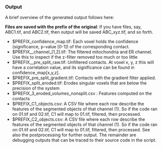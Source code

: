### Output
A brief overview of the generated output follows here:

**Files are saved with the prefix of the original**: If you have files, say, ABC1.tif, and ABC2.tif, then output will be saved ABC_xyz.tif, and so forth.
- $PREFIX_confidence_map.tif: Each voxel holds the confidence (significance, p-value [0-1]) of the corresponding contact.
- $PREFIX__channel_[1,2].tif: The filtered mitochondria and ER channel. Use this to inspect if the z-filter removed too much or too little
- $PREFIX__pre_split_raw.tif: Unfiltered contacts. At voxel x, y, z this will have a correlation value, and its significance can be found in confidence_map[x,y,z].
- $PREFIX_pre_split_gradient.tif: Contacts with the gradient filter applied.
- $PREFIX_split_eroded.tif: Erodes singular voxels that are below the precision of the system
- $PREFIX_3_eroded_volumes_nonsplit.csv : Features computed on the contacts
- $PREFIX_C1_objects.csv: A CSV file where each row describe the features of the segmented objects of that channel (1). So if the code ran on 01.tif and 02.tif, C1 will map to 01.tif, filtered, then processed.
- $PREFIX_C2_objects.csv: A CSV file where each row describe the features of the segmented objects of that channel (1). So if the code ran on 01.tif and 02.tif, C1 will map to 01.tif, filtered, then processed.
See also the postprocessing for further output.
The remainder are debugging outputs that can be traced to their source code in the script.
